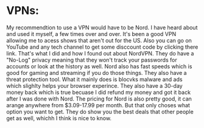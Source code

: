 # VPNs: 
My recommendtion to use a VPN would have to be Nord. I have heard about and used it myself, a few times over and over. It's been a good VPN allowing  me to acess shows that aren't out for the US. Also you can go on YouTube and any tech channel to get some disccount code by clicking there link. That's what I did and how I found out about NordVPN. They do have a "No-Log" privacy meaning that they won't track your passwords for accounts or look at the history as well. Nord also has fast speeds which is good for gaming and streaming if you do those things. They also have a threat protection tool. What it mainly does is blocvks malware and ads which slighlty helps your browser experince. They also have a 30-day money back which is true becuase I did refund my money and got it back after I was done with Nord. The pricing for Nord is also pretty good, it can arange anywhere from $3.09-17.99 per month. But that only choses what option you want to get. They do show you the best deals that other people get as well, whichh I think is nice to know. 


